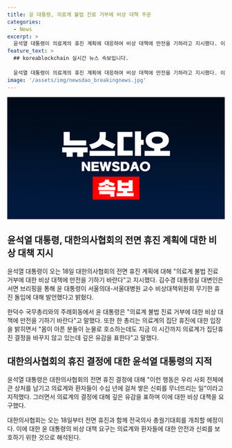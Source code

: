 ```yaml
---
title: 윤 대통령, 의료계 불법 진료 거부에 비상 대책 주문
categories:
  - News
excerpt: >
  윤석열 대통령이 의료계의 휴진 계획에 대응하여 비상 대책에 만전을 기하라고 지시했다. 이에 김수경 대변인은 윤 대통령이 주례회동에서 한 총리와 함께 의료계의 행동을 비판하며, 이러한 행동이 사회 전체와 환자들에게 심각한 상처를 남길 것이라고 언급했다. 이에 대한의사협회는 18일부터 휴진과 총궐기대회를 개최할 예정이다.
feature_text: >
  ## koreablockchain 실시간 뉴스 속보입니다.

  윤석열 대통령이 의료계의 휴진 계획에 대응하여 비상 대책에 만전을 기하라고 지시했다. 이에 김수경 대변인은 윤 대통령이 주례회동에서 한 총리와 함께 의료계의 행동을 비판하며, 이러한 행동이 사회 전체와 환자들에게 심각한 상처를 남길 것이라고 언급했다. 이에 대한의사협회는 18일부터 휴진과 총궐기대회를 개최할 예정이다.
image: '/assets/img/newsdao_breakingnews.jpg'
---
```


<p><img src="/assets/img/newsdao_breakingnews.jpg" alt="koreablockchain 속보" /></p>

<h2 data-ke-size="size26">윤석열 대통령, 대한의사협회의 전면 휴진 계획에 대한 비상 대책 지시</h2>

<p data-ke-size="size16">윤석열 대통령이 오는 18일 대한의사협회의 전면 휴진 계획에 대해 "의료계 불법 진료 거부에 대한 비상 대책에 만전을 기하기 바란다"고 지시했다. 김수경 대통령실 대변인은 서면 브리핑을 통해 윤 대통령이 서울의대-서울대병원 교수 비상대책위원회 무기한 휴진 돌입에 대해 발언했다고 밝혔다.</p>

<p data-ke-size="size16">한덕수 국무총리와의 주례회동에서 윤 대통령은 "의료계 불법 진료 거부에 대한 비상 대책에 만전을 기하기 바란다"고 말했다. 또한 한 총리는 의료계의 집단 휴진에 대한 입장을 밝히면서 "몸이 아픈 분들이 눈물로 호소하는데도 지금 이 시간까지 의료계가 집단휴진 결정을 바꾸지 않고 있는데 깊은 유감을 표한다"고 말했다.</p>

<h2 data-ke-size="size26">대한의사협회의 휴진 결정에 대한 윤석열 대통령의 지적</h2>

<p data-ke-size="size16">윤석열 대통령은 대한의사협회의 전면 휴진 결정에 대해 "이런 행동은 우리 사회 전체에 큰 상처를 남기고 의료계와 환자들이 수십 년에 걸쳐 쌓은 신뢰를 무너뜨리는 일"이라고 지적했다. 그러면서 의료계의 결정에 대해 깊은 유감을 표하며 이에 대한 비상 대책을 요구했다.</p>

<p data-ke-size="size16">대한의사협회는 오는 18일부터 전면 휴진과 함께 전국의사 총궐기대회를 개최할 예정이다. 이에 대한 윤 대통령의 비상 대책 요구는 의료계와 환자들에 대한 안전과 신뢰를 보호하기 위한 것으로 해석된다.</p>

